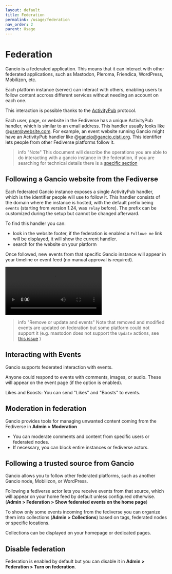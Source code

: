 ```yaml
---
layout: default
title: Federation
permalink: /usage/federation
nav_order: 2
parent: Usage
---
```


# Federation

Gancio is a federated application. This means that it can interact with other federated applications, such as Mastodon, Pleroma, Friendica, WordPress, Mobilizon, etc.

Each platform instance (server) can interact with others, enabling users to follow content accross different services without needing an account on each one.

This interaction is possible thanks to the [ActivityPub](https://www.w3.org/TR/activitypub/) protocol.

Each user, page, or website in the Fediverse has a unique ActivityPub handler, which is similar to an email address. This handler usually looks like @user@website.com. For example, an event website running Gancio might have an ActivityPub handler like @gancio@gancio.cisti.org. This identifier lets people from other Fediverse platforms follow it.

> info "Note"
> This document will describe the operations you are able to do interacting with a gancio instance in the federation, if you are searching for technical details there is a [specific section](/federation)


## Following a Gancio website from the Fediverse

Each federated Gancio instance exposes a single ActivityPub handler, which is the identifier people will use to follow it. This handler consists of the domain where the instance is hosted, with the default prefix being `events` (starting from version 1.24, was `relay` before). The prefix can be customized during the setup but cannot be changed afterward.

To find this handler you can:

- look in the website footer, if the federation is enabled a `Followe me` link will be displayed, it will show the current handler.
- search for the website on your platform

Once followed, new events from that specific Gancio instance will appear in your timeline or event feed (no manual approval is required).


<video src='follow_from_mastodon.webm' controls></video>

> info "Remove or update and events"
> Note that removed and modified events are updated on federation but some platform could not support it (e.g. mastodon does not support the `Update` actions, see [this issue](https://github.com/mastodon/mastodon/issues/31114) )

## Interacting with Events

Gancio supports federated interaction with events.

Anyone could respond to events with comments, images, or audio. These will appear on the event page (if the option is enabled).

Likes and Boosts: You can send "Likes" and "Boosts" to events.




## Moderation in federation

Gancio provides tools for managing unwanted content coming from the Fediverse in **Admin > Moderation**

- You can moderate comments and content from specific users or federated nodes.
- If necessary, you can block entire instances or fediverse actors.


## Following a trusted source from Gancio

Gancio allows you to follow other federated platforms, such as another Gancio node, Mobilizon, or WordPress.

Following a fediverse actor lets you receive events from that source, which will appear on your home feed by default unless configured otherwise.
(**Admin > Federation > Show federated events on the home page**)


To show only some events incoming from the fediverse you can organize them into collections (**Admin > Collections**) based on tags, federated nodes or specific locations.

Collections can be displayed on your homepage or dedicated pages.


## Disable federation
Federation is enabled by default but you can disable it in **Admin > Federation > Turn on federation**.
